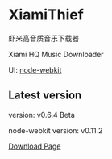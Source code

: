 XiamiThief
==========

虾米高音质音乐下载器

Xiami HQ Music Downloader

UI: [node-webkit](https://github.com/rogerwang/node-webkit)

## Latest version

version: v0.6.4 Beta

node-webkit version: v0.11.2

[Download Page](http://www.blackglory.me/xiamithief-v0-6-4-beta-release/)